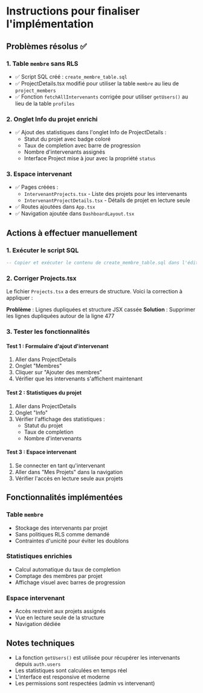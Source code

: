# Instructions pour finaliser l'implémentation

## Problèmes résolus ✅

### 1. Table `membre` sans RLS
- ✅ Script SQL créé : `create_membre_table.sql`
- ✅ ProjectDetails.tsx modifié pour utiliser la table `membre` au lieu de `project_members`
- ✅ Fonction `fetchAllIntervenants` corrigée pour utiliser `getUsers()` au lieu de la table `profiles`

### 2. Onglet Info du projet enrichi
- ✅ Ajout des statistiques dans l'onglet Info de ProjectDetails :
  - Statut du projet avec badge coloré
  - Taux de completion avec barre de progression
  - Nombre d'intervenants assignés
  - Interface Project mise à jour avec la propriété `status`

### 3. Espace intervenant
- ✅ Pages créées :
  - `IntervenantProjects.tsx` - Liste des projets pour les intervenants
  - `IntervenantProjectDetails.tsx` - Détails de projet en lecture seule
- ✅ Routes ajoutées dans `App.tsx`
- ✅ Navigation ajoutée dans `DashboardLayout.tsx`

## Actions à effectuer manuellement

### 1. Exécuter le script SQL
```sql
-- Copier et exécuter le contenu de create_membre_table.sql dans l'éditeur SQL de Supabase
```

### 2. Corriger Projects.tsx
Le fichier `Projects.tsx` a des erreurs de structure. Voici la correction à appliquer :

**Problème** : Lignes dupliquées et structure JSX cassée
**Solution** : Supprimer les lignes dupliquées autour de la ligne 477

### 3. Tester les fonctionnalités

#### Test 1 : Formulaire d'ajout d'intervenant
1. Aller dans ProjectDetails
2. Onglet "Membres"
3. Cliquer sur "Ajouter des membres"
4. Vérifier que les intervenants s'affichent maintenant

#### Test 2 : Statistiques du projet
1. Aller dans ProjectDetails
2. Onglet "Info"
3. Vérifier l'affichage des statistiques :
   - Statut du projet
   - Taux de completion
   - Nombre d'intervenants

#### Test 3 : Espace intervenant
1. Se connecter en tant qu'intervenant
2. Aller dans "Mes Projets" dans la navigation
3. Vérifier l'accès en lecture seule aux projets

## Fonctionnalités implémentées

### Table `membre`
- Stockage des intervenants par projet
- Sans politiques RLS comme demandé
- Contraintes d'unicité pour éviter les doublons

### Statistiques enrichies
- Calcul automatique du taux de completion
- Comptage des membres par projet
- Affichage visuel avec barres de progression

### Espace intervenant
- Accès restreint aux projets assignés
- Vue en lecture seule de la structure
- Navigation dédiée

## Notes techniques

- La fonction `getUsers()` est utilisée pour récupérer les intervenants depuis `auth.users`
- Les statistiques sont calculées en temps réel
- L'interface est responsive et moderne
- Les permissions sont respectées (admin vs intervenant) 
